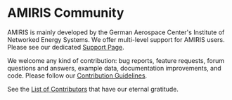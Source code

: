 # AMIRIS Community

AMIRIS is mainly developed by the German Aerospace Center's Institute of Networked Energy Systems.
We offer multi-level support for AMIRIS users. 
Please see our dedicated [Support Page](./Community/Support.md).

We welcome any kind of contribution: bug reports, feature requests, forum questions and answers, example data, documentation improvements, and code.
Please follow our [Contribution Guidelines](./Community/Contribute.md).

See the [List of Contributors](./Community/Contributors.md) that have our eternal gratitude.
